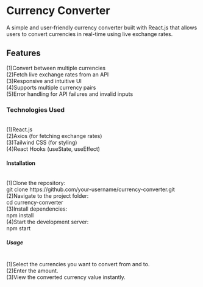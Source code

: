 <h1>Currency Converter</h1>
A simple and user-friendly currency converter built with React.js that allows users to convert currencies in real-time using live exchange rates.

<h2>Features</h2>
(1)Convert between multiple currencies
<br/>
(2)Fetch live exchange rates from an API
<br/>
(3)Responsive and intuitive UI
<br/>
(4)Supports multiple currency pairs
<br/>
(5)Error handling for API failures and invalid inputs
<br/>
<h3>Technologies Used</h3>
<br/>
(1)React.js
<br/>
(2)Axios (for fetching exchange rates)
<br/>
(3)Tailwind CSS (for styling)
<br/>
(4)React Hooks (useState, useEffect)
<br/>
<h4>Installation</h4>
<br/>
  (1)Clone the repository:
  <br/>
     git clone https://github.com/your-username/currency-converter.git
     <br/>
  (2)Navigate to the project folder:
  <br/>
     cd currency-converter
     <br/>
  (3)Install dependencies:
  <br/>
     npm install
     <br/>
  (4)Start the development server:
  <br/>
     npm start
     <br/>
<h5>Usage</h5>
<br/>
  (1)Select the currencies you want to convert from and to.
  <br/>
  (2)Enter the amount.
  <br/>
  (3)View the converted currency value instantly.
